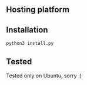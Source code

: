 ## Hosting platform


## Installation

    python3 install.py
    
## Tested
Tested only on Ubuntu, sorry :)
